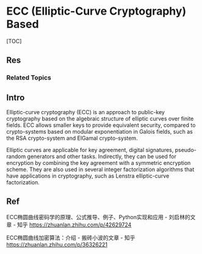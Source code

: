 # ECC (Elliptic-Curve Cryptography) Based

[TOC]



## Res
### Related Topics



## Intro
Elliptic-curve cryptography (ECC) is an approach to public-key cryptography based on the algebraic structure of elliptic curves over finite fields. ECC allows smaller keys to provide equivalent security, compared to crypto-systems based on modular exponentiation in Galois fields, such as the RSA crypto-system and ElGamal crypto-system.

Elliptic curves are applicable for key agreement, digital signatures, pseudo-random generators and other tasks. Indirectly, they can be used for encryption by combining the key agreement with a symmetric encryption scheme. They are also used in several integer factorization algorithms that have applications in cryptography, such as Lenstra elliptic-curve factorization.



## Ref
ECC椭圆曲线密码学的原理、公式推导、例子、Python实现和应用 - 刘启林的文章 - 知乎 https://zhuanlan.zhihu.com/p/42629724

ECC椭圆曲线加密算法：介绍 - 搬砖小波的文章 - 知乎 https://zhuanlan.zhihu.com/p/36326221

